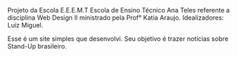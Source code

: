 Projeto da Escola E.E.E.M.T Escola de Ensino Técnico Ana Teles referente a disciplina Web Design II ministrado pela Prof° Katia Araujo.
Idealizadores: Luiz Miguel.

Esse é um site simples que desenvolvi. Seu objetivo é trazer notícias sobre Stand-Up brasileiro.




